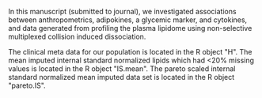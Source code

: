 In this manuscript (submitted to journal), we investigated associations between anthropometrics, adipokines, a glycemic marker, and cytokines, and data generated from profiling the plasma lipidome using non-selective multiplexed collision induced dissociation.

The clinical meta data for our population is located in the R object  "H".  The mean imputed internal standard normalized lipids which had <20% missing values is located in the R object "IS.mean".  The pareto scaled internal standard normalized mean imputed data set is located in the R object "pareto.IS".
